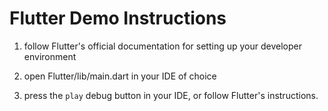 # Flutter Demo Instructions

1. follow Flutter's official documentation for setting up your developer environment

2. open Flutter/lib/main.dart in your IDE of choice

3. press the `play` debug button in your IDE, or follow Flutter's instructions.